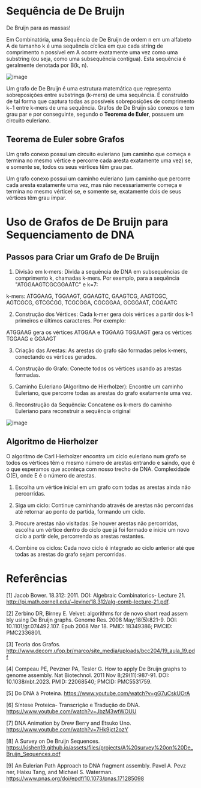 # Sequência de De Bruijn
De Bruijn para as massas!

Em Combinatória, uma Sequência de De Bruijn de ordem n em um alfabeto A de tamanho k é uma sequência cíclica em que cada string 
de comprimento n possível em A ocorre exatamente uma vez como uma substring (ou seja, como uma subsequência contígua). 
Esta sequência é geralmente denotada por B(k, n).

![image](https://github.com/user-attachments/assets/50b7aec9-9c75-4c57-978b-e4ec428e9c81)

Um grafo de De Bruijn é uma estrutura matemática que representa sobreposições entre substrings (k-mers) de uma sequência. É construído 
de tal forma que captura todas as possíveis sobreposições de comprimento k−1 entre k-mers de uma sequência. Grafos de De Bruijn são conexos e tem grau par e por conseguinte, segundo o **Teorema de Euler**, possuem um circuito euleriano.

## Teorema de Euler sobre Grafos

Um grafo conexo possui um circuito euleriano (um caminho que começa e termina no mesmo vértice e percorre cada aresta exatamente uma vez) se, e somente se, todos os seus vértices têm grau par.

Um grafo conexo possui um caminho euleriano (um caminho que percorre cada aresta exatamente uma vez, mas não necessariamente começa e termina no mesmo vértice) se, e somente se, exatamente dois de seus vértices têm grau ímpar.

# Uso de Grafos de De Bruijn para Sequenciamento de DNA

## Passos para Criar um Grafo de De Bruijn

1. Divisão em k-mers: 
Divida a sequência de DNA em subsequências de comprimento k, chamadas k-mers. Por exemplo, para a sequência "ATGGAAGTCGCGGAATC" e k=7:

k-mers:	ATGGAAG, TGGAAGT, GGAAGTC, GAAGTCG, AAGTCGC, AGTCGCG,
			GTCGCGG, TCGCGGA, CGCGGAA, GCGGAAT, CGGAATC  

2. Construção dos Vértices: 
Cada k-mer gera dois vértices a partir dos k-1 primeiros e últimos caracteres. Por exemplo:

ATGGAAG gera os vértices ATGGAA e TGGAAG
TGGAAGT gera os vértices TGGAAG e GGAAGT

3. Criação das Arestas: 
As arestas do grafo são formadas pelos k-mers, conectando os vértices gerados.

4. Construção do Grafo: 
Conecte todos os vértices usando as arestas formadas.

5. Caminho Euleriano (Algoritmo de Hierholzer): 
Encontre um caminho Euleriano, que percorre todas as arestas do grafo exatamente uma vez.

6. Reconstrução da Sequência: 
Concatene os k-mers do caminho Euleriano para reconstruir a sequência original

![image](https://github.com/user-attachments/assets/a713304e-e2c1-45a7-8fff-80b182402f20)

## Algoritmo de Hierholzer

O algoritmo de Carl Hierholzer encontra um ciclo euleriano num grafo se todos os vértices têm o mesmo número de arestas 
entrando e saindo, que é o que esperamos que aconteça com nosso trecho de DNA. 
Complexidade O(E), onde E é o número de arestas.

1. Escolha um vértice inicial em um grafo com todas as arestas ainda não percorridas.

2. Siga um ciclo: Continue caminhando através de arestas não percorridas até retornar ao ponto de partida, formando um ciclo.

3. Procure arestas não visitadas: Se houver arestas não percorridas, escolha um vértice dentro do ciclo que já foi formado e inicie um novo ciclo a partir dele, percorrendo as arestas restantes.

4. Combine os ciclos: Cada novo ciclo é integrado ao ciclo anterior até que todas as arestas do grafo sejam percorridas.


# Referências

[1] Jacob Bower. 18.312: 2011. DOI: Algebraic Combinatorics- Lecture 21. http://pi.math.cornell.edu/~levine/18.312/alg-comb-lecture-21.pdf. 

[2] Zerbino DR, Birney E. Velvet: algorithms for de novo short read assem bly using De Bruijn graphs. Genome Res. 2008 May;18(5):821-9. DOI: 10.1101/gr.074492.107. Epub 2008 Mar 18. PMID: 18349386; PMCID: PMC2336801. 

[3] Teoria dos Grafos. http://www.decom.ufop.br/marco/site_media/uploads/bcc204/19_aula_19.pdf 

[4] Compeau PE, Pevzner PA, Tesler G. How to apply De Bruijn graphs to genome assembly. Nat Biotechnol. 2011 Nov 8;29(11):987-91. DOI: 10.1038/nbt.2023. PMID: 22068540; PMCID: PMC5531759. 

[5] Do DNA à Proteina. https://www.youtube.com/watch?v=gG7uCskUOrA 

[6] Síntese Proteica- Transcrição e Tradução do DNA. https://www.youtube.com/watch?v=JbzM3wtWOUU 

[7] DNA Animation by Drew Berry and Etsuko Uno. https://www.youtube.com/watch?v=7Hk9jct2ozY 

[8] A Survey on De Bruijn Sequences. https://kishen19.github.io/assets/files/projects/A%20survey%20on%20De_Bruijn_Sequences.pdf 

[9] An Eulerian Path Approach to DNA fragment assembly. Pavel A. Pevz ner, Haixu Tang, and Michael S. Waterman. https://www.pnas.org/doi/epdf/10.1073/pnas.171285098






